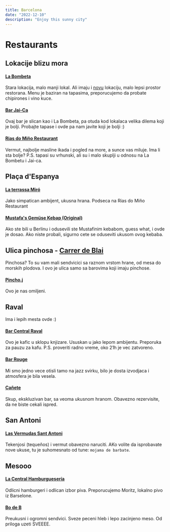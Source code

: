 ```yaml
---
title: Barcelona
date: "2022-12-10"
description: "Enjoy this sunny city"
---
```


# Restaurants

## Lokacije blizu mora

#### [La Bombeta](https://maps.app.goo.gl/8wcm6rwu8kNqtojU9) 
Stara lokacija, malo manji lokal. Ali imaju i [novu](https://maps.app.goo.gl/qdJ4zBNvBsxzMSVK7) lokaciju, malo lepsi prostor restorana.
Menu je baziran na tapasima, preporucujemo da probate chipirones i vino kuce.

#### [Bar Jai-Ca](https://goo.gl/maps/CYSCeTBgxm4rzuaEA)
Ovaj bar je slican kao i La Bombeta, pa otuda kod lokalaca velika dilema koji je bolji. Probajte tapase i ovde pa nam javite koji je bolji :) 


#### [Rias do Miño Restaurant ](https://goo.gl/maps/QKbEmV7KaJKDp3TN8)
Vermut, najbolje masline ikada i pogled na more, a sunce vas miluje. Ima li sta bolje? 
P.S. tapasi su vrhunski, ali su i malo skuplji u odnosu na La Bombetu i Jai-ca.

## Plaça d'Espanya 

#### [La terrassa Miró](https://goo.gl/maps/SfATzST5auBfsf9g6)
Jako simpatican ambijent, ukusna hrana. Podseca na Rias do Miño Restaurant

#### [Mustafa's Gemüse Kebap (Original)](https://goo.gl/maps/PSPLZtCMMTD885FFA)
Ako ste bili u Berlinu i odusevili ste Mustafinim kebabom, guess what, i ovde je dosao. Ako niste probali, sigurno cete se oduseviti ukusom ovog kebaba.

## Ulica pinchosa - [Carrer de Blai](https://goo.gl/maps/7dzH1eAAibspN2pJ9)

Pinchosa? To su vam mali sendvicici sa raznom vrstom hrane, od mesa do morskih plodova. I ovo je ulica samo sa barovima koji imaju pinchose. 

#### [Pincho.j](https://goo.gl/maps/B3ieNy82AknSLwfDA)
Ovo je nas omiljeni.

## Raval
Ima i lepih mesta ovde :)

#### [Bar Central Raval](https://goo.gl/maps/G6NBQR6yUbmuTJY47)
Ovo je kafic u sklopu knjizare. Ususkan u jako lepom ambijentu. Preporuka za pauzu za kafu. P.S. proveriti radno vreme, oko 21h je vec zatvoreno.

#### [Bar Rouge](https://goo.gl/maps/k7KrfQAPbFTVm2829)
Mi smo jedno vece otisli tamo na jazz svirku, bilo je dosta izvodjaca i atmosfera je bila vesela.

#### [Cañete](https://goo.gl/maps/LgcVCuLS9dhkAQd1A)
Skup, ekskluzivan bar, sa veoma ukusnom hranom. Obavezno rezervisite, da ne biste cekali ispred.

## San Antoni

#### [Las Vermudas Sant Antoni](https://goo.gl/maps/a2gCxuiCB1Etzu2o6)
Tekenjosi (tequeños) i vermut obavezno naruciti. AKo volite da isprobavate nove ukuse, tu je suhomesnato od tune: `mojama de barbate`.

## Mesooo

#### [La Central Hamburguesería](https://goo.gl/maps/zx1RC95YGfEWoHUt8)
Odlicni hamburgeri i odlican izbor piva. Preporucujemo Moritz, lokalno pivo iz Barselone.

#### [Bo de B](https://goo.gl/maps/y5xRaSvh2vWGA1xV8)
Preukusni i ogromni sendvici. Sveze peceni hleb i lepo zacinjeno meso. Od priloga uzeti SVEEEE.